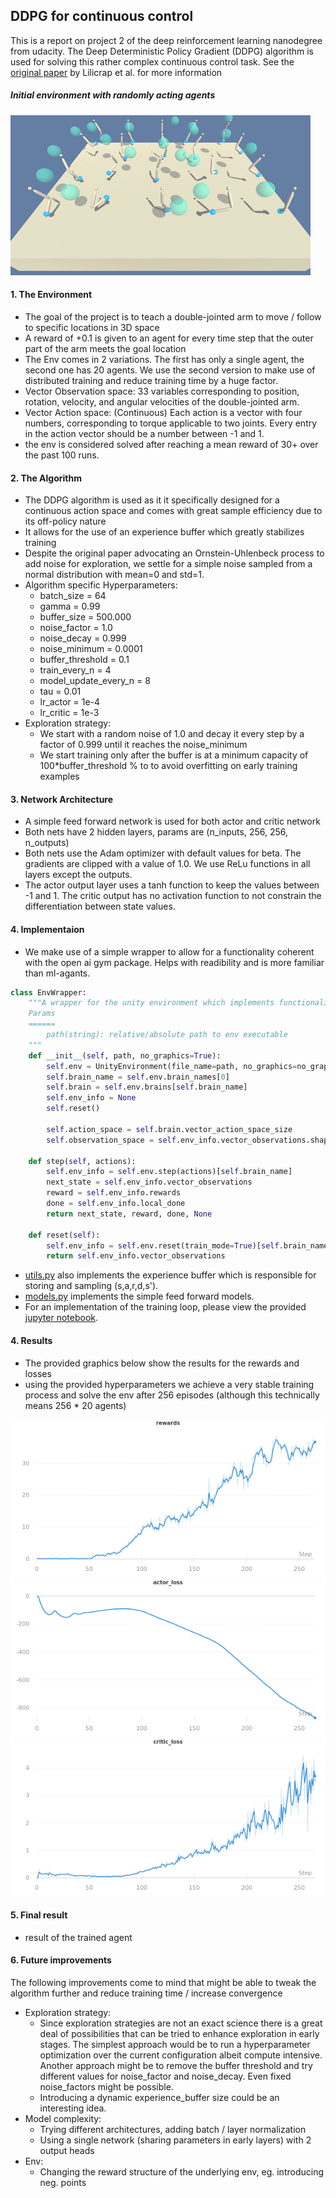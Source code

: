 ## DDPG for continuous control
This is a report on project 2 of the deep reinforcement learning nanodegree from udacity.
The Deep Deterministic Policy Gradient (DDPG) algorithm is used for solving this rather complex continuous control task. See the [original paper](https://arxiv.org/pdf/1509.02971.pdf) by Lilicrap et al. for more information

##### Initial environment with randomly acting agents

![](data/reacher_random.gif)

#### 1. The Environment
- The goal of the project is to teach a double-jointed arm to move / follow to specific locations in 3D space
- A reward of +0.1 is given to an agent for every time step that the outer part of the arm meets the goal location
- The Env comes in 2 variations. The first has only a single agent, the second one has 20 agents. We use the second version to make use of distributed training and reduce training time by a huge factor.
- Vector Observation space: 33 variables corresponding to position, rotation, velocity, and angular velocities of the double-jointed arm.
- Vector Action space: (Continuous) Each action is a vector with four numbers, corresponding to torque applicable to two joints. Every entry in the action vector should be a number between -1 and 1.
- the env is considered solved after reaching a mean reward of 30+ over the past 100 runs.

#### 2. The Algorithm
- The DDPG algorithm is used as it it specifically designed for a continuous action space and comes with great sample efficiency due to its off-policy nature
- It allows for the use of an experience buffer which greatly stabilizes training
- Despite the original paper advocating an Ornstein-Uhlenbeck process to add noise for exploration, we settle for a simple noise sampled from a normal distribution with mean=0 and std=1. 
- Algorithm specific Hyperparameters:
    - batch_size = 64
    - gamma = 0.99
    - buffer_size = 500.000
    - noise_factor = 1.0
    - noise_decay = 0.999
    - noise_minimum = 0.0001
    - buffer_threshold = 0.1
    - train_every_n = 4
    - model_update_every_n = 8
    - tau = 0.01
    - lr_actor = 1e-4
    - lr_critic = 1e-3
- Exploration strategy:
  - We start with a random noise of 1.0 and decay it every step by a factor of 0.999 until it reaches the noise_minimum
  - We start training only after the buffer is at a minimum capacity of 100*buffer_threshold % to to avoid overfitting on early training examples


#### 3. Network Architecture
- A simple feed forward network is used for both actor and critic network
- Both nets have 2 hidden layers, params are (n_inputs, 256, 256, n_outputs)
- Both nets use the Adam optimizer with default values for beta. The gradients are clipped with a value of 1.0. We use ReLu functions in all layers except the outputs.
- The actor output layer uses a tanh function to keep the values between -1 and 1. The critic output has no activation function to not constrain the differentiation between state values.

#### 4. Implementaion
- We make use of a simple wrapper to allow for a functionality coherent with the open ai gym package. Helps with readibility and is more familiar than ml-agants.

```python
class EnvWrapper:
    """A wrapper for the unity environment which implements functionalies similar to openai gym
    Params
    ======
        path(string): relative/absolute path to env executable
    """
    def __init__(self, path, no_graphics=True):
        self.env = UnityEnvironment(file_name=path, no_graphics=no_graphics)
        self.brain_name = self.env.brain_names[0]
        self.brain = self.env.brains[self.brain_name]
        self.env_info = None
        self.reset()

        self.action_space = self.brain.vector_action_space_size
        self.observation_space = self.env_info.vector_observations.shape[1]

    def step(self, actions):
        self.env_info = self.env.step(actions)[self.brain_name]
        next_state = self.env_info.vector_observations
        reward = self.env_info.rewards
        done = self.env_info.local_done
        return next_state, reward, done, None

    def reset(self):
        self.env_info = self.env.reset(train_mode=True)[self.brain_name]
        return self.env_info.vector_observations
```
- [utils.py](utils.py) also implements the experience buffer which is responsible for storing and sampling (s,a,r,d,s').
- [models.py](models.py) implements the simple feed forward models.
- For an implementation of the training loop, please view the provided [jupyter notebook](ddpg_train.ipynb). 

#### 4. Results

- The provided graphics below show the results for the rewards and losses
- using the provided hyperparameters we achieve a very stable training process and solve the env after 256 episodes (although this technically means 256 * 20 agents)


![Rewards](./data/rewards.png)
![Actor Loss](./data/actor_loss.png)
![Critic Loss](./data/critic_loss.png)

#### 5. Final result
- result of the trained agent

[](data/reacher_trained.gif)

#### 6. Future improvements
The following improvements come to mind that might be able to tweak the algorithm further and reduce training time / increase convergence
- Exploration strategy:
  - Since exploration strategies are not an exact science there is a great deal of possibilities that can be tried to enhance exploration in early stages. The simplest approach would be to run a hyperparameter optimization over the current configuration albeit compute intensive. Another approach might be to remove the buffer threshold and try different values for noise_factor and noise_decay. Even fixed noise_factors might be possible.
  - Introducing a dynamic experience_buffer size could be an interesting idea.
- Model complexity:
  - Trying different architectures, adding batch / layer normalization
  - Using a single network (sharing parameters in early layers) with 2 output heads
- Env:
  - Changing the reward structure of the underlying env, eg. introducing neg. points 
